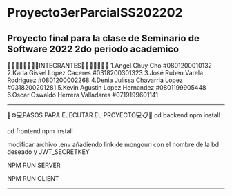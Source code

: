 # Proyecto3erParcialSS202202
Proyecto final para la clase de Seminario de Software 2022 2do periodo academico
--------------------------------------------------------------------------------
👨🏽‍🦱👨🏽‍🦱👨🏽INTEGRANTES👨🏽‍🦱👩🏽👩🏽
1.Angel Chuy Cho #0801200010132
2.Karla Gissel Lopez Caceres #0318200301323
3.José Ruben Varela Rodriguez #0801200002268
4.Denia Julissa Chavarria Lopez #0318200201281
5.Kevin Agustin Lopez Hernandez #0801199905448
6.Oscar Oswaldo Herrera Valladares #0719199601141

-----------
🔧⚙️💻PASOS PARA EJECUTAR EL PROYECTO💻📋📌
cd backend
npm install

cd frontend
npm install

modificar archivo .env añadiendo link de mongouri con el nombre de la bd deseado
y JWT_SECRETKEY

NPM RUN SERVER

NPM RUN CLIENT

-------------------------------

